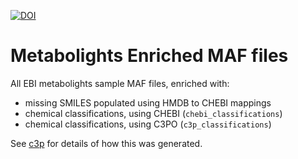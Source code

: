[![DOI](https://zenodo.org/badge/13996/cmungall/metabolights-enriched.svg)](https://zenodo.org/badge/latestdoi/13996/cmungall/metabolights-enriched)

# Metabolights Enriched MAF files

All EBI metabolights sample MAF files, enriched with:

- missing SMILES populated using HMDB to CHEBI mappings
- chemical classifications, using CHEBI (`chebi_classifications`)
- chemical classifications, using C3PO (`c3p_classifications`)

See [c3p](https://github.com/cmungall/c3p) for details of how this was generated.
